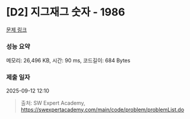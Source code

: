 # [D2] 지그재그 숫자 - 1986 

[문제 링크](https://swexpertacademy.com/main/code/problem/problemDetail.do?contestProbId=AV5PxmBqAe8DFAUq) 

### 성능 요약

메모리: 26,496 KB, 시간: 90 ms, 코드길이: 684 Bytes

### 제출 일자

2025-09-12 12:10



> 출처: SW Expert Academy, https://swexpertacademy.com/main/code/problem/problemList.do
